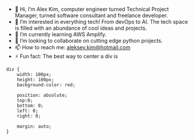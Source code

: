 - 👋 Hi, I’m Alex Kim, computer engineer turned Technical Project Manager, turned software consultant and freelance developer. 
- 👀 I’m interested in everything tech! From devOps to AI. The tech space is filled with an abundance of cool ideas and projects.
- 🌱 I’m currently learning AWS Amplify.
- 💞️ I’m looking to collaborate on cutting edge python projects. 
- 📫 How to reach me: aleksey.kim@hotmail.com
- ⚡ Fun fact: The best way to center a div is
```
div {
    width: 100px;
    height: 100px;
    background-color: red;
    
    position: absolute;
    top:0;
    bottom: 0;
    left: 0;
    right: 0;
    
    margin: auto;
}
```

<!---
alekseykim23/alekseykim23 is a ✨ special ✨ repository because its `README.md` (this file) appears on your GitHub profile.
You can click the Preview link to take a look at your changes.
--->
